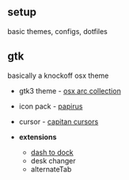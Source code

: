 setup
---

basic themes, configs, dotfiles


gtk
---
basically a knockoff osx theme
 - gtk3 theme - [osx arc collection](https://www.gnome-look.org/p/1167049/)
 - icon pack - [papirus](https://www.gnome-look.org/p/1166289/)
 - cursor - [capitan cursors](https://www.gnome-look.org/p/1148692/)

 - **extensions**
    - [dash to dock](https://extensions.gnome.org/extension/307/dash-to-dock/)
    - desk changer
    - alternateTab

